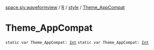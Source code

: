 [space.siy.waveformview](../../index.md) / [R](../index.md) / [style](index.md) / [Theme_AppCompat](./-theme_-app-compat.md)

# Theme_AppCompat

`static var Theme_AppCompat: `[`Int`](https://kotlinlang.org/api/latest/jvm/stdlib/kotlin/-int/index.html)
`static var Theme_AppCompat: `[`Int`](https://kotlinlang.org/api/latest/jvm/stdlib/kotlin/-int/index.html)